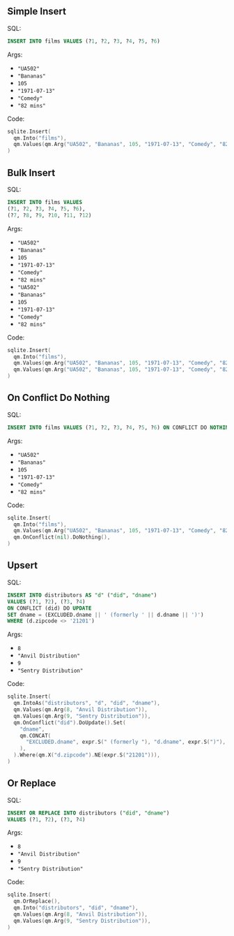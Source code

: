 ## Simple Insert

SQL:

```sql
INSERT INTO films VALUES (?1, ?2, ?3, ?4, ?5, ?6)
```

Args:

* `"UA502"`
* `"Bananas"`
* `105`
* `"1971-07-13"`
* `"Comedy"`
* `"82 mins"`

Code:

```go
sqlite.Insert(
  qm.Into("films"),
  qm.Values(qm.Arg("UA502", "Bananas", 105, "1971-07-13", "Comedy", "82 mins")),
)
```

## Bulk Insert

SQL:

```sql
INSERT INTO films VALUES
(?1, ?2, ?3, ?4, ?5, ?6),
(?7, ?8, ?9, ?10, ?11, ?12)
```

Args:

* `"UA502"`
* `"Bananas"`
* `105`
* `"1971-07-13"`
* `"Comedy"`
* `"82 mins"`
* `"UA502"`
* `"Bananas"`
* `105`
* `"1971-07-13"`
* `"Comedy"`
* `"82 mins"`

Code:

```go
sqlite.Insert(
  qm.Into("films"),
  qm.Values(qm.Arg("UA502", "Bananas", 105, "1971-07-13", "Comedy", "82 mins")),
  qm.Values(qm.Arg("UA502", "Bananas", 105, "1971-07-13", "Comedy", "82 mins")),
)
```

## On Conflict Do Nothing

SQL:

```sql
INSERT INTO films VALUES (?1, ?2, ?3, ?4, ?5, ?6) ON CONFLICT DO NOTHING
```

Args:

* `"UA502"`
* `"Bananas"`
* `105`
* `"1971-07-13"`
* `"Comedy"`
* `"82 mins"`

Code:

```go
sqlite.Insert(
  qm.Into("films"),
  qm.Values(qm.Arg("UA502", "Bananas", 105, "1971-07-13", "Comedy", "82 mins")),
  qm.OnConflict(nil).DoNothing(),
)
```

## Upsert

SQL:

```sql
INSERT INTO distributors AS "d" ("did", "dname")
VALUES (?1, ?2), (?3, ?4)
ON CONFLICT (did) DO UPDATE
SET dname = (EXCLUDED.dname || ' (formerly ' || d.dname || ')')
WHERE (d.zipcode <> '21201')
```

Args:

* `8`
* `"Anvil Distribution"`
* `9`
* `"Sentry Distribution"`

Code:

```go
sqlite.Insert(
  qm.IntoAs("distributors", "d", "did", "dname"),
  qm.Values(qm.Arg(8, "Anvil Distribution")),
  qm.Values(qm.Arg(9, "Sentry Distribution")),
  qm.OnConflict("did").DoUpdate().Set(
    "dname",
    qm.CONCAT(
      "EXCLUDED.dname", expr.S(" (formerly "), "d.dname", expr.S(")"),
    ),
  ).Where(qm.X("d.zipcode").NE(expr.S("21201"))),
)
```

## Or Replace

SQL:

```sql
INSERT OR REPLACE INTO distributors ("did", "dname")
VALUES (?1, ?2), (?3, ?4)
```

Args:

* `8`
* `"Anvil Distribution"`
* `9`
* `"Sentry Distribution"`

Code:

```go
sqlite.Insert(
  qm.OrReplace(),
  qm.Into("distributors", "did", "dname"),
  qm.Values(qm.Arg(8, "Anvil Distribution")),
  qm.Values(qm.Arg(9, "Sentry Distribution")),
)
```
